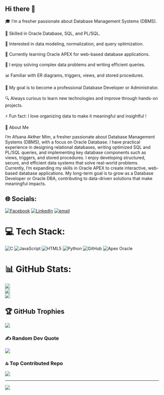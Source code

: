 ## Hi there  👋

🎓 I’m a fresher passionate about Database Management Systems (DBMS).<br><br>
💾 Skilled in Oracle Database, SQL, and PL/SQL.<br><br>
🧩 Interested in data modeling, normalization, and query optimization.<br><br>
🌱 Currently learning Oracle APEX for web-based database applications.<br><br>
🧠 I enjoy solving complex data problems and writing efficient queries.<br><br>
📊 Familiar with ER diagrams, triggers, views, and stored procedures.<br><br>
🚀 My goal is to become a professional Database Developer or Administrator.<br><br>
🔍 Always curious to learn new technologies and improve through hands-on projects.<br><br>
⚡ Fun fact: I love organizing data to make it meaningful and insightful !

🧠 About Me

I’m Afsana Akther Mim, a fresher passionate about Database Management Systems (DBMS), with a focus on Oracle Database. I have practical experience in designing relational databases, writing optimized SQL and PL/SQL queries, and implementing key database components such as views, triggers, and stored procedures.
I enjoy developing structured, secure, and efficient data systems that solve real-world problems. Currently, I’m expanding my skills in Oracle APEX to create interactive, web-based database applications. My long-term goal is to grow as a Database Developer or Oracle DBA, contributing to data-driven solutions that make meaningful impacts.

## 🌐 Socials:
[![Facebook](https://img.shields.io/badge/Facebook-%231877F2.svg?logo=Facebook&logoColor=white)](https://facebook.com/afsanaakther.tonni) [![LinkedIn](https://img.shields.io/badge/LinkedIn-%230077B5.svg?logo=linkedin&logoColor=white)](https://linkedin.com/in/afsana-akther-mim) [![email](https://img.shields.io/badge/Email-D14836?logo=gmail&logoColor=white)](mailto:afsanamim7249@gmail.com) 

# 💻 Tech Stack:
![C](https://img.shields.io/badge/c-%2300599C.svg?style=for-the-badge&logo=c&logoColor=white) ![JavaScript](https://img.shields.io/badge/javascript-%23323330.svg?style=for-the-badge&logo=javascript&logoColor=%23F7DF1E) ![HTML5](https://img.shields.io/badge/html5-%23E34F26.svg?style=for-the-badge&logo=html5&logoColor=white) ![Python](https://img.shields.io/badge/python-3670A0?style=for-the-badge&logo=python&logoColor=ffdd54) ![GitHub](https://img.shields.io/badge/github-%23121011.svg?style=for-the-badge&logo=github&logoColor=white) 
![Apex Oracle](https://oracleapex.com/ords/r/apex/app-builder/apps?session=106738437070582)
# 📊 GitHub Stats:
![](https://github-readme-stats.vercel.app/api?username=afsanaosd&theme=ambient_gradient&hide_border=false&include_all_commits=false&count_private=false)<br/>
![](https://nirzak-streak-stats.vercel.app/?user=afsanaosd&theme=ambient_gradient&hide_border=false)<br/>
![](https://github-readme-stats.vercel.app/api/top-langs/?username=afsanaosd&theme=ambient_gradient&hide_border=false&include_all_commits=false&count_private=false&layout=compact)

## 🏆 GitHub Trophies
![](https://github-profile-trophy.vercel.app/?username=afsanaosd&theme=radical&no-frame=false&no-bg=true&margin-w=4)

### ✍️ Random Dev Quote
![](https://quotes-github-readme.vercel.app/api?type=horizontal&theme=radical)

### 🔝 Top Contributed Repo
![](https://github-contributor-stats.vercel.app/api?username=afsanaosd&limit=5&theme=dark&combine_all_yearly_contributions=true)

---
[![](https://visitcount.itsvg.in/api?id=afsanaosd&icon=0&color=0)](https://visitcount.itsvg.in)

<!-- Proudly created with GPRM ( https://gprm.itsvg.in ) -->

